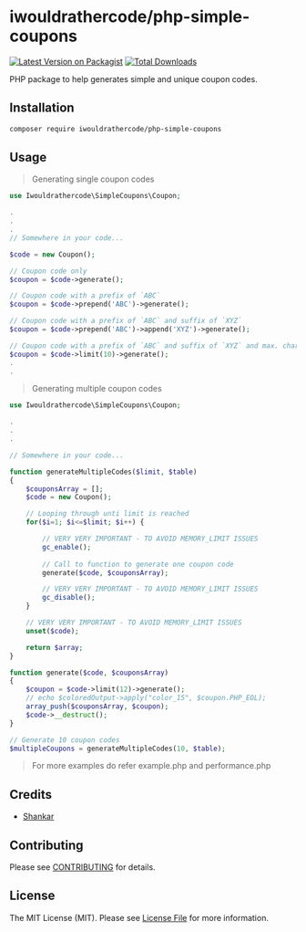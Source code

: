 # iwouldrathercode/php-simple-coupons

[![Latest Version on Packagist](https://img.shields.io/packagist/v/iwouldrathercode/cognito.svg?style=flat-square)](https://packagist.org/packages/iwouldrathercode/php-simple-coupons)
[![Total Downloads](https://img.shields.io/packagist/dt/iwouldrathercode/php-simple-coupons.svg?style=flat-square)](https://packagist.org/packages/iwouldrathercode/php-simple-coupons)

PHP package to help generates simple and unique coupon codes.

## Installation
```bash
composer require iwouldrathercode/php-simple-coupons
```

## Usage

> Generating single coupon codes
```php
use Iwouldrathercode\SimpleCoupons\Coupon;

.
.
.
// Somewhere in your code...

$code = new Coupon();

// Coupon code only
$coupon = $code->generate();

// Coupon code with a prefix of `ABC`
$coupon = $code->prepend('ABC')->generate();

// Coupon code with a prefix of `ABC` and suffix of `XYZ`
$coupon = $code->prepend('ABC')->append('XYZ')->generate();

// Coupon code with a prefix of `ABC` and suffix of `XYZ` and max. char. length as - 10
$coupon = $code->limit(10)->generate();
.
.
```

> Generating multiple coupon codes
```php
use Iwouldrathercode\SimpleCoupons\Coupon;

.
.
.

// Somewhere in your code...

function generateMultipleCodes($limit, $table)
{
    $couponsArray = [];
    $code = new Coupon();

    // Looping through unti limit is reached
    for($i=1; $i<=$limit; $i++) {

        // VERY VERY IMPORTANT - TO AVOID MEMORY_LIMIT ISSUES
        gc_enable(); 
        
        // Call to function to generate one coupon code
        generate($code, $couponsArray);

        // VERY VERY IMPORTANT - TO AVOID MEMORY_LIMIT ISSUES
        gc_disable();
    }

    // VERY VERY IMPORTANT - TO AVOID MEMORY_LIMIT ISSUES
    unset($code);

    return $array;
}

function generate($code, $couponsArray)
{
    $coupon = $code->limit(12)->generate();
    // echo $coloredOutput->apply("color_15", $coupon.PHP_EOL);
    array_push($couponsArray, $coupon);
    $code->__destruct();
}

// Generate 10 coupon codes
$multipleCoupons = generateMultipleCodes(10, $table);

```
> For more examples do refer example.php and performance.php

## Credits

- [Shankar](https://github.com/psgganesh)

## Contributing

Please see [CONTRIBUTING](CONTRIBUTING.md) for details.

## License

The MIT License (MIT). Please see [License File](LICENSE.md) for more information.
